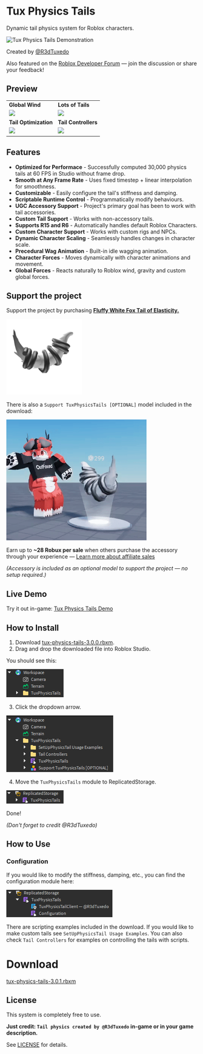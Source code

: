 # Tux Physics Tails
Dynamic tail physics system for Roblox characters.

![Tux Physics Tails Demonstration](assets/tux-physics-tails-demonstration.gif)

Created by [@R3dTuxedo](https://devforum.roblox.com/u/r3dtuxedo/summary)

Also featured on the [Roblox Developer Forum](https://devforum.roblox.com/t/tux-physics-tails-v3/3648854) — join the discussion or share your feedback!

## Preview
<table>
  <tr>
    <td><strong>Global Wind</strong></td>
    <td><strong>Lots of Tails</strong></td>
  </tr>
  <tr>
    <td><img src="assets/global-wind-physics-tails-preview.gif" width="320"/></td>
    <td><img src="assets/lots-of-physics-tails-physics-tails-preview.gif" width="320"/></td>
  </tr>
  <tr>
    <td><strong>Tail Optimization</strong></td>
    <td><strong>Tail Controllers</strong></td>
  </tr>
  <tr>
    <td><img src="assets/tail-optimization-physics-tails-preview.gif" width="320"/></td>
    <td><img src="assets/tail-controllers-physics-tails-preview.gif" width="320"/></td>
  </tr>
</table>

## Features
- **Optimized for Performace** - Successfully computed 30,000 physics tails at 60 FPS in Studio without frame drop.
- **Smooth at Any Frame Rate** - Uses fixed timestep + linear interpolation for smoothness.
- **Customizable** - Easily configure the tail's stiffness and damping.
- **Scriptable Runtime Control** - Programmatically modify behaviours.
- **UGC Accessory Support** - Project's primary goal has been to work with tail accessories.
- **Custom Tail Support** - Works with non-accessory tails.
- **Supports R15 and R6** - Automatically handles default Roblox Characters.
- **Custom Character Support** - Works with custom rigs and NPCs.
- **Dynamic Character Scaling** - Seamlessly handles changes in character scale.
- **Precedural Wag Animation** - Built-in idle wagging animation.
- **Character Forces** - Moves dynamically with character animations and movement.
- **Global Forces** - Reacts naturally to Roblox wind, gravity and custom global forces.

## Support the project
Support the project by purchasing **[Fluffy White Fox Tail of Elasticity.](https://www.roblox.com/catalog/96652730851999/Fluffy-White-Fox-Tail-of-Elasticity)**

[<img src="assets/fluffy-white-fox-tail-of-elasticity.png" width="200px" height="200px" alt="Fluffy White Fox Tail of Elasticity">](https://www.roblox.com/catalog/96652730851999/Fluffy-White-Fox-Tail-of-Elasticity)

There is also a `Support TuxPhysicsTails [OPTIONAL]` model included in the download:

![Support The Project Tail Preview](assets/support-the-project-tail-preview.gif)

Earn up to **~28 Robux per sale** when others purchase the accessory through your experience — [Learn more about affiliate sales](https://create.roblox.com/docs/en-us/monetize-avatar#:~:text=Affiliate%20(experience%20owner)%20receives%2040%25)

*(Accessory is included as an optional model to support the project — no setup required.)*

## Live Demo
Try it out in-game: [Tux Physics Tails Demo](https://www.roblox.com/games/87964558822302/Tux-Physics-Tails-3-0-0)

## How to Install
1. Download [tux-physics-tails-3.0.0.rbxm](https://raw.githubusercontent.com/R3dTuxedo/tux-physics-tails-v3/refs/heads/main/tux-physics-tails-3.0.0.rbxm).
2. Drag and drop the downloaded file into Roblox Studio.

You should see this:

![Folder Placement](assets/folder-placement.png)

3. Click the dropdown arrow.

![Folder Placement Dropdown](assets/folder-placement-dropdown.png)

4. Move the `TuxPhysicsTails` module to ReplicatedStorage.

![Module Placement](assets/module-placement.png)

Done!

*(Don't forget to credit @R3dTuxedo)*

## How to Use
### Configuration
If you would like to modify the stiffness, damping, etc., you can find the configuration module here:

![Module Placement Dropdown](assets/module-placement-dropdown.png)

There are scripting examples included in the download. If you would like to make custom tails see `SetUpPhysicsTail Usage Examples`. You can also check `Tail Controllers` for examples on controlling the tails with scripts.

# Download
[tux-physics-tails-3.0.1.rbxm](https://raw.githubusercontent.com/R3dTuxedo/tux-physics-tails-v3/refs/heads/main/tux-physics-tails-3.0.1.rbxm)

## License
This system is completely free to use.

**Just credit: `Tail physics created by @R3dTuxedo` in-game or in your game description.**

See [LICENSE](LICENSE) for details.
